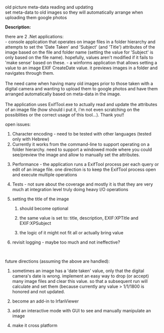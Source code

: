 ﻿old picture meta-data reading and updating<br />
set meta-data to old images so they will automatically arrange when uploading them google photos<br />
<p class="auto-style1">
    <strong>Description:</strong></p>
<p class="auto-style3">
    there are 2 .Net applications:
    <br/>
    - console application that operates on image files in a folder hierarchy and attempts to set the &#39;Date Taken&#39; and &#39;Subject&#39; (and &#39;Title&#39;) attributes of the image based on the file and folder name (setting the value for &#39;Subject&#39; is only based on the file name). hopefully, values aren&#39;t modified if it fails to &#39;make sense&#39; based on these.
    - a winforms application that allows setting a value to an image EXIF CreateDate value. it previews images in a folder and navigates through them.
    <br/>
    <br/>
The need came when having many old images prior to those taken with a digital camera and wanting to upload them to google photos and have them arranged automatically based on meta-data in the image.
    <br/>
    <br/>
The application uses ExifTool.exe to actually read and update the attributes of an image file (how should i put it, i'm not even scratching on the possiblities or the correct usage of this tool...). Thank you!!
</p>
<p class="auto-style2">
    open issues:
</p>
<ol>
    <li>Character encoding - need to be tested with other languages (tested only with Hebrew)</li>
    <li>Currently it works from the command-line to support operating on a folder hierarchy. need to support a windowed mode where you could see/preview the image and allow to manually set the attributes.</li>
    <li>
        <p>
            Performance - the application runs a ExifTool process per each query or edit of an image file. one direction is to keep the ExifTool process open and execute multiple operations
        </p>
    </li>
    <li>
        <p>
            Tests - not sure about the coverage and mostly it is that they are very much at integration level truly doing heavy I/O operations
        </p>
    </li>
    <li>
        <p>
            setting the title of the image
        </p>
        <ol>
            <li>
                <p>
                    should become optional
                </p>
            </li>
            <li>
                <p>
                    the same value is set to: title, description, EXIF:XPTitle and EXIF:XPSubject
                </p>
            </li>
            <li>
                <p>
                    the logic of it might not fit all or actually bring value</p>
            </li>
        </ol>
    </li>
    <li>
        <p>
            revisit logging - maybe too much and not ineffective?</p>
    </li>
</ol>

<p>
    &nbsp;</p>
<p>
    <span class="auto-style1">future directions (assuming the above are handled)</span>:</p>
<ol>
    <li>
        <p>
            sometimes an image has a 'date taken' value, only that the digital camera's date is wrong. implement an easy way to drop (or accept) many image files and clear this value. so that a subsequent run will calculate and set them (because currently any value > 1/1/1800 is honored and not updated.
        </p>
    </li>
    <li>
        <p>
            become an add-in to IrfanViewer
        </p>
    </li>
    <li>
        <p>
            add an interactive mode with GUI to see and manually manipulate an image
        </p>
    </li>
    <li>
        <p>
            make it cross platform
        </p>
    </li>
</ol>
